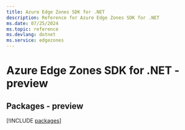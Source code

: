 ```yaml
---
title: Azure Edge Zones SDK for .NET
description: Reference for Azure Edge Zones SDK for .NET
ms.date: 07/25/2024
ms.topic: reference
ms.devlang: dotnet
ms.service: edgezones
---
```

# Azure Edge Zones SDK for .NET - preview
## Packages - preview
[!INCLUDE [packages](edge-zones-index.md)]
